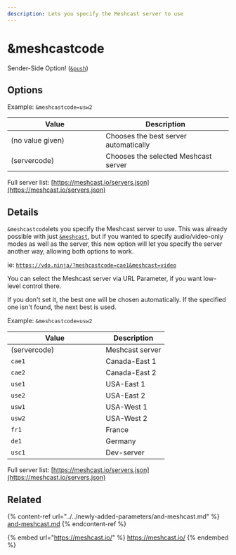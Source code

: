 ```yaml
---
description: Lets you specify the Meshcast server to use
---
```


# \&meshcastcode

Sender-Side Option! ([`&push`](../../source-settings/push.md))

## Options

Example: `&meshcastcode=usw2`

<table><thead><tr><th width="200">Value</th><th>Description</th></tr></thead><tbody><tr><td>(no value given)</td><td>Chooses the best server automatically</td></tr><tr><td>(servercode)</td><td>Chooses the selected Meshcast server</td></tr></tbody></table>

Full server list: [https://meshcast.io/servers.json](https://meshcast.io/servers.json)

## Details

`&meshcastcode`lets you specify the Meshcast server to use. This was already possible with just [`&meshcast`](../../newly-added-parameters/and-meshcast.md), but if you wanted to specify audio/video-only modes as well as the server, this new option will let you specify the server another way, allowing both options to work.

ie: [`https://vdo.ninja/?meshcastcode=cae1&meshcast=video`](https://vdo.ninja/?meshcastcode=cae1\&meshcast=video)

You can select the Meshcast server via URL Parameter, if you want low-level control there.

If you don't set it, the best one will be chosen automatically. If the specified one isn't found, the next best is used.

Example: `&meshcastcode=usw2`

<table><thead><tr><th width="200">Value</th><th>Description</th></tr></thead><tbody><tr><td>(servercode)</td><td>Meshcast server</td></tr><tr><td><code>cae1</code></td><td>Canada-East 1</td></tr><tr><td><code>cae2</code></td><td>Canada-East 2</td></tr><tr><td><code>use1</code></td><td>USA-East 1</td></tr><tr><td><code>use2</code></td><td>USA-East 2</td></tr><tr><td><code>usw1</code></td><td>USA-West 1</td></tr><tr><td><code>usw2</code></td><td>USA-West 2</td></tr><tr><td><code>fr1</code></td><td>France</td></tr><tr><td><code>de1</code></td><td>Germany</td></tr><tr><td><code>usc1</code></td><td>Dev-server</td></tr></tbody></table>

Full server list: [https://meshcast.io/servers.json](https://meshcast.io/servers.json)

## Related

{% content-ref url="../../newly-added-parameters/and-meshcast.md" %}
[and-meshcast.md](../../newly-added-parameters/and-meshcast.md)
{% endcontent-ref %}

{% embed url="https://meshcast.io/" %}
https://meshcast.io/
{% endembed %}

